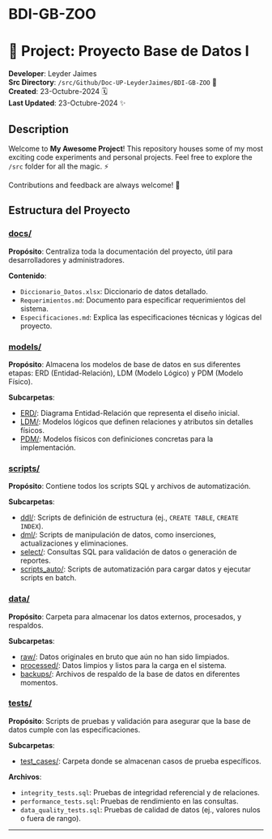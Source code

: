 # BDI-GB-ZOO
# 🚀 Project: Proyecto Base de Datos I

**Developer**: Leyder Jaimes    
**Src Directory**: `/src/Github/Doc-UP-LeyderJaimes/BDI-GB-ZOO` 📂  
**Created**: 23-Octubre-2024 🗓️  
**Last Updated**: 23-Octubre-2024 ✨  

## Description
Welcome to **My Awesome Project**! This repository houses some of my most exciting code experiments and personal projects. Feel free to explore the `/src` folder for all the magic. ⚡

Contributions and feedback are always welcome! 🙌

## Estructura del Proyecto

### [docs/](./docs/)
**Propósito**: Centraliza toda la documentación del proyecto, útil para desarrolladores y administradores.

**Contenido**:
- `Diccionario_Datos.xlsx`: Diccionario de datos detallado.
- `Requerimientos.md`: Documento para especificar requerimientos del sistema.
- `Especificaciones.md`: Explica las especificaciones técnicas y lógicas del proyecto.

### [models/](./models/)
**Propósito**: Almacena los modelos de base de datos en sus diferentes etapas: ERD (Entidad-Relación), LDM (Modelo Lógico) y PDM (Modelo Físico).

**Subcarpetas**:
- [ERD/](./models/ERD/): Diagrama Entidad-Relación que representa el diseño inicial.
- [LDM/](./models/LDM/): Modelos lógicos que definen relaciones y atributos sin detalles físicos.
- [PDM/](./models/PDM/): Modelos físicos con definiciones concretas para la implementación.

### [scripts/](./scripts/)
**Propósito**: Contiene todos los scripts SQL y archivos de automatización.

**Subcarpetas**:
- [ddl/](./scripts/ddl/): Scripts de definición de estructura (ej., `CREATE TABLE`, `CREATE INDEX`).
- [dml/](./scripts/dml/): Scripts de manipulación de datos, como inserciones, actualizaciones y eliminaciones.
- [select/](./scripts/select/): Consultas SQL para validación de datos o generación de reportes.
- [scripts_auto/](./scripts/scripts_auto/): Scripts de automatización para cargar datos y ejecutar scripts en batch.

### [data/](./data/)
**Propósito**: Carpeta para almacenar los datos externos, procesados, y respaldos.

**Subcarpetas**:
- [raw/](./data/raw/): Datos originales en bruto que aún no han sido limpiados.
- [processed/](./data/processed/): Datos limpios y listos para la carga en el sistema.
- [backups/](./data/backups/): Archivos de respaldo de la base de datos en diferentes momentos.

### [tests/](./tests/)
**Propósito**: Scripts de pruebas y validación para asegurar que la base de datos cumple con las especificaciones.

**Subcarpetas**:
- [test_cases/](./tests/test_cases/): Carpeta donde se almacenan casos de prueba específicos.

**Archivos**:
- `integrity_tests.sql`: Pruebas de integridad referencial y de relaciones.
- `performance_tests.sql`: Pruebas de rendimiento en las consultas.
- `data_quality_tests.sql`: Pruebas de calidad de datos (ej., valores nulos o fuera de rango).

---
